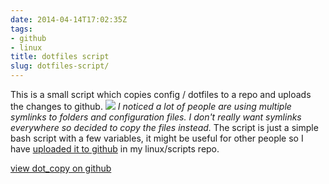 ```yaml
---
date: 2014-04-14T17:02:35Z
tags:
- github
- linux
title: dotfiles script
slug: dotfiles-script/
---
```


This is a small script which copies config / dotfiles to a repo and uploads the changes to github.
![](/media/images/2014/Apr/dotfiles_copy.png)
*I noticed a lot of people are using multiple symlinks to folders and configuration files.
I don't really want symlinks everywhere so decided to copy the files instead.*
The script is just a simple bash script with a few variables, it might be useful for other people so I have <a href="https://github.com/equk/linux/blob/master/scripts/dot_copy.sh" target="_blank">uploaded it to github</a> in my linux/scripts repo.

<a href="https://github.com/equk/linux/blob/master/scripts/dot_copy.sh" target="_blank"><i class="fa fa-github-alt"></i> view dot_copy on github</a>